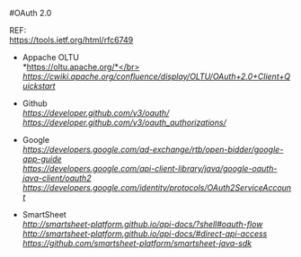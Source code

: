 #OAuth 2.0 

REF:</br>
https://tools.ietf.org/html/rfc6749 </br>

* Appache OLTU</br>
*https://oltu.apache.org/*</br>
*https://cwiki.apache.org/confluence/display/OLTU/OAuth+2.0+Client+Quickstart* </br>

* Github </br>
*https://developer.github.com/v3/oauth/*  </br>
*https://developer.github.com/v3/oauth_authorizations/* </br>

* Google </br>
*https://developers.google.com/ad-exchange/rtb/open-bidder/google-app-guide* </br>
*https://developers.google.com/api-client-library/java/google-oauth-java-client/oauth2* </br>
*https://developers.google.com/identity/protocols/OAuth2ServiceAccount* </br>

* SmartSheet </br>
*http://smartsheet-platform.github.io/api-docs/?shell#oauth-flow* </br>
*http://smartsheet-platform.github.io/api-docs/#direct-api-access* </br>
*https://github.com/smartsheet-platform/smartsheet-java-sdk* </br>
